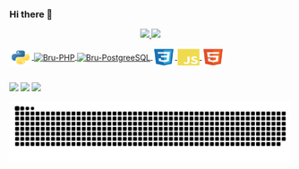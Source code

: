 ### Hi there 👋

<div align="center">
<a href="https://github.com/brunazeved">
<img height="169em" src="https://github-readme-stats.vercel.app/api?username=brunazeved&show_icons=true&theme=algolia&include_all_commits=true&count_private=true"/>
<img height="109em" src="https://github-readme-stats.vercel.app/api/top-langs/?username=brunazeved&layout=compact&langs_count=7&theme=algolia"/>
</div>
<div style="display: inline_block"><br>
<img align="center" alt="Bru-Python" height="30" width="40" src="https://raw.githubusercontent.com/devicons/devicon/master/icons/python/python-original.svg">
<img align="center" alt="Bru-PHP" height="30" width="40" src="https://img.shields.io/badge/PHP-777BB4?style=for-the-badge&logo=php&logoColor=white">
<img align="center" alt="Bru-PostgreeSQL" height="30" width="40" src="https://img.shields.io/badge/PostgreSQL-316192?style=for-the-badge&logo=postgresql&logoColor=white">
<img align="center" alt="Bru-CSS" height="30" width="40" src="https://raw.githubusercontent.com/devicons/devicon/master/icons/css3/css3-original.svg">
<img align="center" alt="Bru-Js" height="30" width="40" src="https://raw.githubusercontent.com/devicons/devicon/master/icons/javascript/javascript-plain.svg">
<img align="center" alt="Bru-HTML" height="30" width="40" src="https://raw.githubusercontent.com/devicons/devicon/master/icons/html5/html5-original.svg">
</div>
  
  ##
  
<div> 
 <a href="https://www.linkedin.com/in/bruna-azevedo-251295224/" target="_blank"><img src="https://img.shields.io/badge/-LinkedIn-%230077B5?style=for-the-badge&logo=linkedin&logoColor=white" target="_blank"></a>
 <a href = "mailto:brunacruzdeazevedo@gmail.com"><img src="https://img.shields.io/badge/Gmail-D14836?style=for-the-badge&logo=gmail&logoColor=white" target="_blank"></a>
 <a href="http://api.whatsapp.com/send?1=pt_BR&phone=5551984886296" target="_blank"><img src="https://img.shields.io/badge/WhatsApp-25D366?style=for-the-badge&logo=whatsapp&logoColor=white" target="_blank"></a>

![Snake animation](https://github.com/brunazeved/brunazeved/blob/output/github-contribution-grid-snake.svg)
 
</div>
